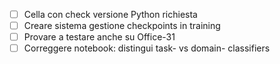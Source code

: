 - [ ] Cella con check versione Python richiesta
- [ ] Creare sistema gestione checkpoints in training
- [ ] Provare a testare anche su Office-31
- [ ] Correggere notebook: distingui task- vs domain- classifiers